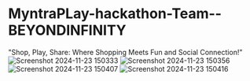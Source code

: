 # MyntraPLay-hackathon-Team--BEYONDINFINITY

"Shop, Play, Share: Where Shopping Meets Fun and Social Connection!"
![Screenshot 2024-11-23 150333](https://github.com/user-attachments/assets/396328b6-e988-4810-9c20-b1e2060624e2)
![Screenshot 2024-11-23 150356](https://github.com/user-attachments/assets/f8ede774-a398-4ce5-b3fe-a96538f746a2)
![Screenshot 2024-11-23 150407](https://github.com/user-attachments/assets/448a470c-66a8-4b04-87b9-df09f7de03ba)
![Screenshot 2024-11-23 150416](https://github.com/user-attachments/assets/6b880905-5faf-4173-a431-f9c8c6a1c86a)
